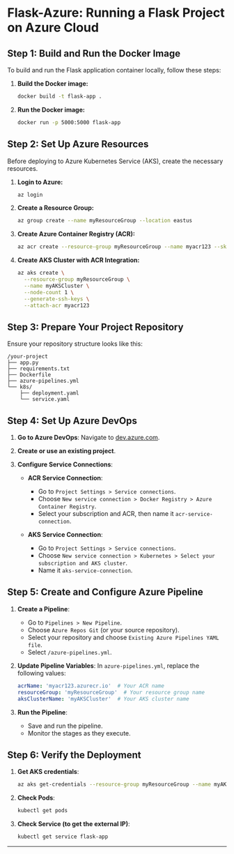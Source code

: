 # Flask-Azure: Running a Flask Project on Azure Cloud

## Step 1: Build and Run the Docker Image

To build and run the Flask application container locally, follow these steps:

1. **Build the Docker image:**

   ```bash
   docker build -t flask-app .
   ```

2. **Run the Docker image:**

   ```bash
   docker run -p 5000:5000 flask-app
   ```

## Step 2: Set Up Azure Resources

Before deploying to Azure Kubernetes Service (AKS), create the necessary resources.

1. **Login to Azure:**

   ```bash
   az login
   ```

2. **Create a Resource Group:**

   ```bash
   az group create --name myResourceGroup --location eastus
   ```

3. **Create Azure Container Registry (ACR):**

   ```bash
   az acr create --resource-group myResourceGroup --name myacr123 --sku Basic
   ```

4. **Create AKS Cluster with ACR Integration:**

   ```bash
   az aks create \
     --resource-group myResourceGroup \
     --name myAKSCluster \
     --node-count 1 \
     --generate-ssh-keys \
     --attach-acr myacr123
   ```

## Step 3: Prepare Your Project Repository

Ensure your repository structure looks like this:

```
/your-project
├── app.py
├── requirements.txt
├── Dockerfile
├── azure-pipelines.yml
└── k8s/
    ├── deployment.yaml
    └── service.yaml
```

## Step 4: Set Up Azure DevOps

1. **Go to Azure DevOps**: Navigate to [dev.azure.com](https://dev.azure.com).
2. **Create or use an existing project**.
3. **Configure Service Connections**:

   - **ACR Service Connection**:
     - Go to `Project Settings > Service connections`.
     - Choose `New service connection > Docker Registry > Azure Container Registry`.
     - Select your subscription and ACR, then name it `acr-service-connection`.

   - **AKS Service Connection**:
     - Go to `Project Settings > Service connections`.
     - Choose `New service connection > Kubernetes > Select your subscription and AKS cluster`.
     - Name it `aks-service-connection`.

## Step 5: Create and Configure Azure Pipeline

1. **Create a Pipeline**:
   - Go to `Pipelines > New Pipeline`.
   - Choose `Azure Repos Git` (or your source repository).
   - Select your repository and choose `Existing Azure Pipelines YAML file`.
   - Select `/azure-pipelines.yml`.

2. **Update Pipeline Variables**:
   In `azure-pipelines.yml`, replace the following values:

   ```yaml
   acrName: 'myacr123.azurecr.io'  # Your ACR name
   resourceGroup: 'myResourceGroup'  # Your resource group name
   aksClusterName: 'myAKSCluster'  # Your AKS cluster name
   ```

3. **Run the Pipeline**:
   - Save and run the pipeline.
   - Monitor the stages as they execute.

## Step 6: Verify the Deployment

1. **Get AKS credentials**:

   ```bash
   az aks get-credentials --resource-group myResourceGroup --name myAKSCluster
   ```

2. **Check Pods**:

   ```bash
   kubectl get pods
   ```

3. **Check Service (to get the external IP)**:

   ```bash
   kubectl get service flask-app
   ```

---
